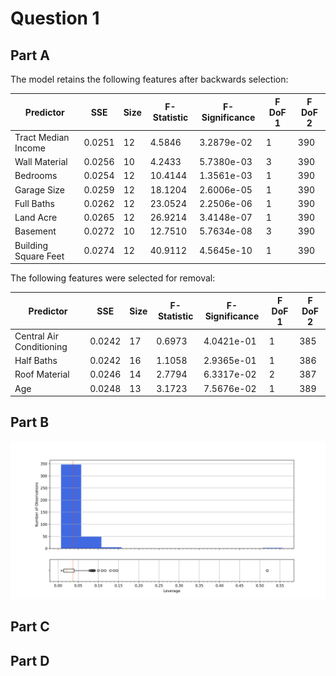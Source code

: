 # Question 1
## Part A
The model retains the following features after backwards selection:

| Predictor             | SSE    | Size | F-Statistic | F-Significance | F DoF 1 | F DoF 2 |
|-----------------------|--------|------|-------------|----------------|---------|---------|
| Tract Median Income   | 0.0251 | 12   | 4.5846      | 3.2879e-02     | 1       | 390     |
| Wall Material         | 0.0256 | 10   | 4.2433      | 5.7380e-03     | 3       | 390     |
| Bedrooms              | 0.0254 | 12   | 10.4144     | 1.3561e-03     | 1       | 390     |
| Garage Size           | 0.0259 | 12   | 18.1204     | 2.6006e-05     | 1       | 390     |
| Full Baths            | 0.0262 | 12   | 23.0524     | 2.2506e-06     | 1       | 390     |
| Land Acre             | 0.0265 | 12   | 26.9214     | 3.4148e-07     | 1       | 390     |
| Basement              | 0.0272 | 10   | 12.7510     | 5.7634e-08     | 3       | 390     |
| Building Square Feet  | 0.0274 | 12   | 40.9112     | 4.5645e-10     | 1       | 390     |


The following features were selected for removal:

|Predictor               |SSE       |Size      |F-Statistic    |F-Significance   |F DoF 1        |F DoF 2        |
|------------------------|----------|----------|---------------|-----------------|---------------|---------------|
|Central Air Conditioning|0.0242    |17        |0.6973         |4.0421e-01       |1              |385            |
|Half Baths              |0.0242    |16        |1.1058         |2.9365e-01       |1              |386            |
|Roof Material           |0.0246    |14        |2.7794         |6.3317e-02       |2              |387            |
|Age                     |0.0248    |13        |3.1723         |7.5676e-02       |1              |389            |

## Part B
![leverage.png](plots%2Fleverage.png)

## Part C

## Part D
